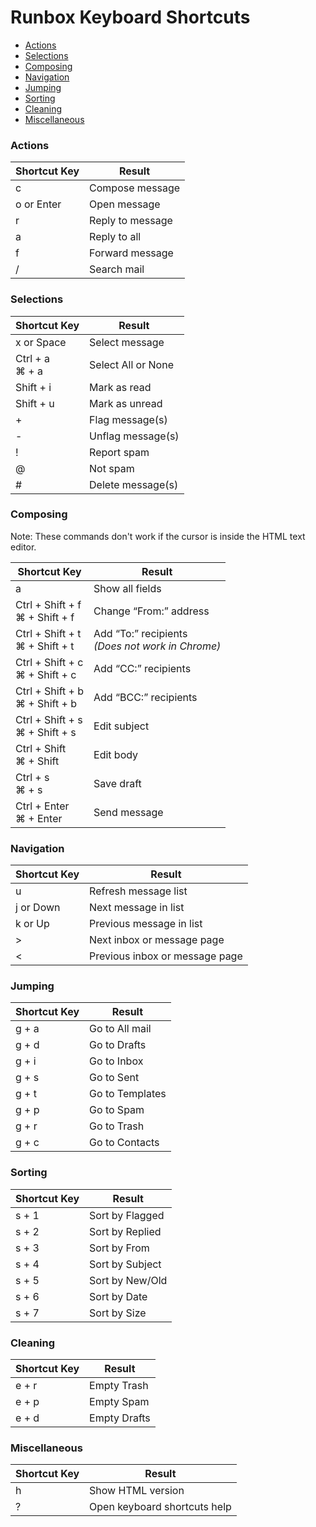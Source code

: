 # Runbox Keyboard Shortcuts

* [Actions](#actions)
* [Selections](#selections)
* [Composing](#composing)
* [Navigation](#navigation)
* [Jumping](#jumping)
* [Sorting](#sorting)
* [Cleaning](#cleaning)
* [Miscellaneous](#miscellaneous)

### Actions

Shortcut Key      | Result
----------------- | ----------------
c                 | Compose message
o or Enter        | Open message
r                 | Reply to message
a                 | Reply to all
f                 | Forward message
/                 | Search mail

### Selections

Shortcut Key       | Result
------------------ | ----------------
x or Space         | Select message
Ctrl + a<br>⌘ + a | Select All or None
Shift + i          | Mark as read
Shift + u          | Mark as unread
+                  | Flag message(s)
-                  | Unflag message(s)
!                  | Report spam
@                  | Not spam
#                  | Delete message(s)

### Composing

Note: These commands don't work if the cursor is inside the HTML text editor. 

Shortcut Key 					  | Result
--------------------------------- | ----------------------
a                                 | Show all fields
Ctrl + Shift + f<br>⌘ + Shift + f | Change &ldquo;From:&rdquo; address
Ctrl + Shift + t<br>⌘ + Shift + t | Add &ldquo;To:&rdquo; recipients<br>*(Does not work in Chrome)*
Ctrl + Shift + c<br>⌘ + Shift + c | Add &ldquo;CC:&rdquo; recipients
Ctrl + Shift + b<br>⌘ + Shift + b | Add &ldquo;BCC:&rdquo; recipients
Ctrl + Shift + s<br>⌘ + Shift + s | Edit subject
Ctrl + Shift<br>⌘ + Shift         | Edit body
Ctrl + s<br>⌘ + s                 | Save draft
Ctrl + Enter<br>⌘ + Enter         | Send message

### Navigation

Shortcut Key      | Result
----------------- | ----------------------
u                 | Refresh message list
j or Down         | Next message in list
k or Up           | Previous message in list
&#62;             | Next inbox or message page
&#60;             | Previous inbox or message page
 
### Jumping

Shortcut Key | Result
------------ | ---------------
g + a        | Go to All mail
g + d        | Go to Drafts
g + i        | Go to Inbox
g + s        | Go to Sent
g + t        | Go to Templates
g + p        | Go to Spam
g + r        | Go to Trash
g + c        | Go to Contacts

### Sorting

Shortcut Key | Result
------------ | ---------------
s + 1        | Sort by Flagged
s + 2        | Sort by Replied
s + 3        | Sort by From
s + 4        | Sort by Subject
s + 5        | Sort by New/Old
s + 6        | Sort by Date
s + 7        | Sort by Size
 
### Cleaning

Shortcut Key | Result
------------ | ---------------
e + r        | Empty Trash
e + p        | Empty Spam
e + d        | Empty Drafts
 
### Miscellaneous

Shortcut Key | Result
------------ | ---------------
h            | Show HTML version
?            | Open keyboard shortcuts help
